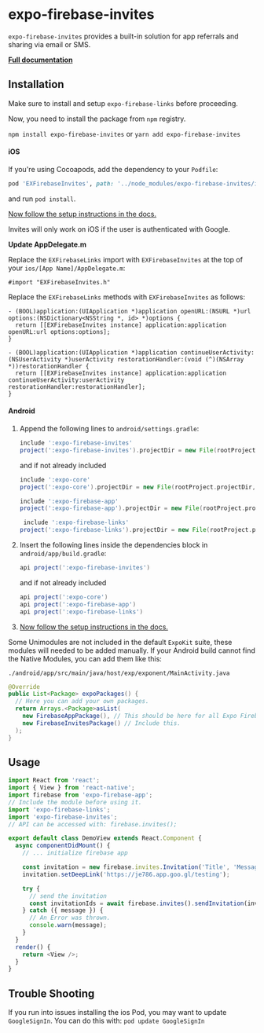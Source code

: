 # expo-firebase-invites

`expo-firebase-invites` provides a built-in solution for app referrals and sharing via email or SMS.

[**Full documentation**](https://rnfirebase.io/docs/master/invites/reference/invites)

## Installation

Make sure to install and setup `expo-firebase-links` before proceeding.

Now, you need to install the package from `npm` registry.

`npm install expo-firebase-invites` or `yarn add expo-firebase-invites`

#### iOS

If you're using Cocoapods, add the dependency to your `Podfile`:

```ruby
pod 'EXFirebaseInvites', path: '../node_modules/expo-firebase-invites/ios'
```

and run `pod install`.

[Now follow the setup instructions in the docs.](https://rnfirebase.io/docs/master/invites/ios#Update-%3Ccode%3EAppDelegate.m%3C/code%3E)

Invites will only work on iOS if the user is authenticated with Google.

**Update AppDelegate.m**

Replace the `EXFirebaseLinks` import with `EXFirebaseInvites` at the top of your `ios/[App Name]/AppDelegate.m`:

```objc
#import "EXFirebaseInvites.h"
```

Replace the `EXFirebaseLinks` methods with `EXFirebaseInvites` as follows:

```obj
- (BOOL)application:(UIApplication *)application openURL:(NSURL *)url options:(NSDictionary<NSString *, id> *)options {
  return [[EXFirebaseInvites instance] application:application openURL:url options:options];
}

- (BOOL)application:(UIApplication *)application continueUserActivity:(NSUserActivity *)userActivity restorationHandler:(void (^)(NSArray *))restorationHandler {
  return [[EXFirebaseInvites instance] application:application continueUserActivity:userActivity restorationHandler:restorationHandler];
}
```

#### Android

1.  Append the following lines to `android/settings.gradle`:

    ```gradle
    include ':expo-firebase-invites'
    project(':expo-firebase-invites').projectDir = new File(rootProject.projectDir, '../node_modules/expo-firebase-invites/android')
    ```

    and if not already included

    ```gradle
    include ':expo-core'
    project(':expo-core').projectDir = new File(rootProject.projectDir, '../node_modules/expo-core/android')

    include ':expo-firebase-app'
    project(':expo-firebase-app').projectDir = new File(rootProject.projectDir, '../node_modules/expo-firebase-app/android')

     include ':expo-firebase-links'
    project(':expo-firebase-links').projectDir = new File(rootProject.projectDir, '../node_modules/expo-firebase-links/android')
    ```

2.  Insert the following lines inside the dependencies block in `android/app/build.gradle`:
    ```gradle
    api project(':expo-firebase-invites')
    ```
    and if not already included
    ```gradle
    api project(':expo-core')
    api project(':expo-firebase-app')
    api project(':expo-firebase-links')
    ```
3.  [Now follow the setup instructions in the docs.](https://rnfirebase.io/docs/master/invites/android)

Some Unimodules are not included in the default `ExpoKit` suite, these modules will needed to be added manually.
If your Android build cannot find the Native Modules, you can add them like this:

`./android/app/src/main/java/host/exp/exponent/MainActivity.java`

```java
@Override
public List<Package> expoPackages() {
  // Here you can add your own packages.
  return Arrays.<Package>asList(
    new FirebaseAppPackage(), // This should be here for all Expo Firebase features.
    new FirebaseInvitesPackage() // Include this.
  );
}
```

## Usage

```javascript
import React from 'react';
import { View } from 'react-native';
import firebase from 'expo-firebase-app';
// Include the module before using it.
import 'expo-firebase-links';
import 'expo-firebase-invites';
// API can be accessed with: firebase.invites();

export default class DemoView extends React.Component {
  async componentDidMount() {
    // ... initialize firebase app

    const invitation = new firebase.invites.Invitation('Title', 'Message');
    invitation.setDeepLink('https://je786.app.goo.gl/testing');

    try {
      // send the invitation
      const invitationIds = await firebase.invites().sendInvitation(invitation);
    } catch ({ message }) {
      // An Error was thrown.
      console.warn(message);
    }
  }
  render() {
    return <View />;
  }
}
```

## Trouble Shooting

If you run into issues installing the ios Pod, you may want to update `GoogleSignIn`. You can do this with: `pod update GoogleSignIn`
